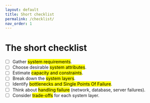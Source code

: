 ```yaml
---
layout: default
title: Short checklist
permalink: /checklist/
nav_order: 1
---
```


# The short checklist

- [ ] Gather <mark>system requirements</mark>.
- [ ] Choose desirable <mark>system attributes</mark>.
- [ ] Estimate <mark>capacity and constraints</mark>.
- [ ] Break down the <mark>system layers</mark>.
- [ ] Identify <mark>bottlenecks and Single Points Of Failure</mark>.
- [ ] Think about <mark>handling failure</mark> (network, database, server failures).
- [ ] Consider <mark>trade-offs</mark> for each system layer.
